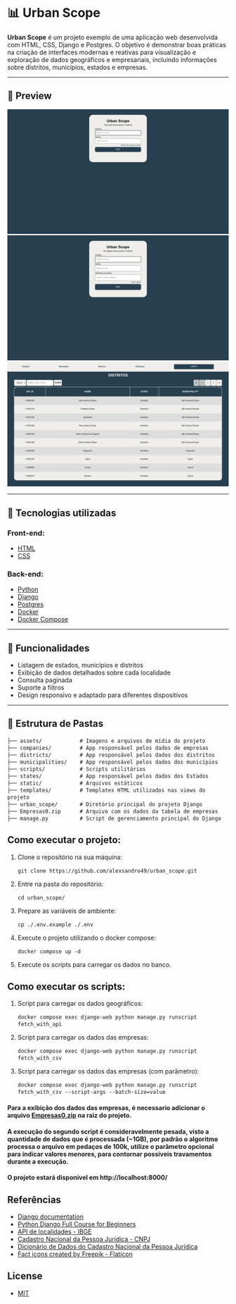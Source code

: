 # 📊 Urban Scope

**Urban Scope** é um projeto exemplo de uma aplicação web desenvolvida com HTML, CSS, Django e Postgres.
O objetivo é demonstrar boas práticas na criação de interfaces modernas e reativas para visualização e exploração de dados geográficos e empresariais, incluindo informações sobre distritos, municípios, estados e empresas.

---

## 📸 Preview

![Imagem da tela de login](https://github.com/alexsandro49/urban_scope/blob/main/screenshot-1.png)
![Imagem da tela de registro](https://github.com/alexsandro49/urban_scope/blob/main/screenshot-2.png)
![Imagem do projeto em execução](https://github.com/alexsandro49/urban_scope/blob/main/screenshot-3.png)

---

## 🚀 Tecnologias utilizadas
### Front-end:
- [HTML](https://developer.mozilla.org/en-US/docs/Web/HTML)
- [CSS](https://developer.mozilla.org/en-US/docs/Web/CSS)
### Back-end:
- [Python](https://www.python.org)
- [Django](https://www.djangoproject.com)
- [Postgres](https://www.postgresql.org)
- [Docker](https://www.docker.com/)
- [Docker Compose](https://docs.docker.com/compose/)

---

## 🧱 Funcionalidades

- Listagem de estados, municípios e distritos
- Exibição de dados detalhados sobre cada localidade
- Consulta paginada
- Suporte a filtros
- Design responsivo e adaptado para diferentes dispositivos

---

## 📁 Estrutura de Pastas
```
├── assets/            # Imagens e arquivos de mídia do projeto
├── companies/         # App responsável pelos dados de empresas
├── districts/         # App responsável pelos dados dos distritos
├── municipalities/    # App responsável pelos dados dos municípios
├── scripts/           # Scripts utilitários
├── states/            # App responsável pelos dados dos Estados
├── static/            # Arquivos estáticos
├── templates/         # Templates HTML utilizados nas views do projeto
├── urban_scope/       # Diretório principal do projeto Django 
├── Empresas0.zip      # Arquivo com os dados da tabela de empresas
├── manage.py          # Script de gerenciamento principal do Django
```

## Como executar o projeto:
1. Clone o repositório na sua máquina:
   ```
   git clone https://github.com/alexsandro49/urban_scope.git
   ```
2. Entre na pasta do repositório:
   ```
   cd urban_scope/
   ```
3. Prepare as variáveis de ambiente:
   ```
   cp ./.env.example ./.env
   ```
4. Execute o projeto utilizando o docker compose:
   ```
   docker compose up -d
   ```
5. Execute os scripts para carregar os dados no banco.

## Como executar os scripts:
1. Script para carregar os dados geográficos:
   ```
   docker compose exec django-web python manage.py runscript fetch_with_api
   ```
2. Script para carregar os dados das empresas:
   ```
   docker compose exec django-web python manage.py runscript fetch_with_csv
   ```
3. Script para carregar os dados das empresas (com parâmetro):
   ```
   docker compose exec django-web python manage.py runscript fetch_with_csv --script-args --batch-size=value
   ```

#### Para a exibição dos dados das empresas, é necessario adicionar o arquivo [Empresas0.zip](https://arquivos.receitafederal.gov.br/dados/cnpj/dados_abertos_cnpj/2025-05/Empresas0.zip) na raiz do projeto.

#### A execução do segundo script é consideravelmente pesada, visto a quantidade de dados que é processada (~1GB), por padrão o algoritmo processa o arquivo em pedaços de 100k, utilize o parâmetro opcional para indicar valores menores, para contornar possíveis travamentos durante a execução.

#### O projeto estará disponível em http://localhost:8000/

## Referências
- [Django documentation](https://docs.djangoproject.com/en/5.2)
- [Python Django Full Course for Beginners](https://youtu.be/Rp5vd34d-z4?si=RzjbkEAGPIgKrzMx)
- [API de localidades - IBGE](https://servicodados.ibge.gov.br/api/docs/localidades)
- [Cadastro Nacional da Pessoa Jurídica - CNPJ](https://arquivos.receitafederal.gov.br/dados/cnpj/dados_abertos_cnpj/2025-05/)
- [Dicionário de Dados do Cadastro Nacional da Pessoa Jurídica](https://www.gov.br/receitafederal/dados/cnpj-metadados.pdf)
- [Fact icons created by Freepik - Flaticon](https://www.flaticon.com/free-icons/fact)

## License
- [MIT](https://github.com/alexsandro49/pizz-app/blob/main/LICENSE)